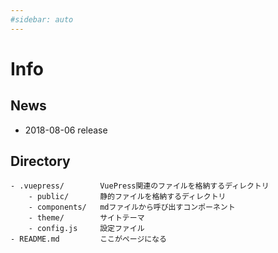 ```yaml
---
#sidebar: auto
---
```

# Info

## News

* 2018-08-06 release

## Directory

```bath{5}
- .vuepress/        VuePress関連のファイルを格納するディレクトリ
    - public/       静的ファイルを格納するディレクトリ
    - components/   mdファイルから呼び出すコンポーネント
    - theme/        サイトテーマ
    - config.js     設定ファイル
- README.md         ここがページになる
```
